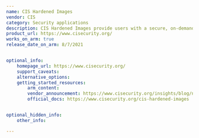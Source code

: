 ```yaml
---
name: CIS Hardened Images
vendor: CIS
category: Security applications
description: CIS Hardened Images provide users with a secure, on-demand, and scalable computing environment. CIS offers virtual machine (VM) images hardened in accordance with the CIS Benchmarks.
product_url: https://www.cisecurity.org/
works_on_arm: true
release_date_on_arm: 8/7/2021


optional_info:
    homepage_url: https://www.cisecurity.org/
    support_caveats:
    alternative_options:
    getting_started_resources:
        arm_content:
        vendor_announcement: https://www.cisecurity.org/insights/blog/new-hardened-vms-from-cis-graviton2-windows-2019-stig
        official_docs: https://www.cisecurity.org/cis-hardened-images


optional_hidden_info:
    other_info:

---
```

